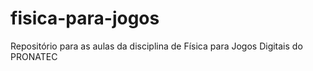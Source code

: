 # fisica-para-jogos
Repositório para as aulas da disciplina de Física para Jogos Digitais do PRONATEC
